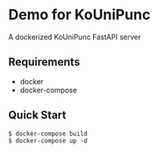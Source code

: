 # Demo for KoUniPunc

A dockerized KoUniPunc FastAPI server

## Requirements

- docker
- docker-compose

## Quick Start
```
$ docker-compose build
$ docker-compose up -d
```